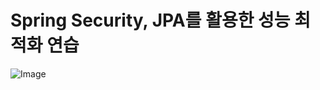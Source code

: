<h1>Spring Security, JPA를 활용한 성능 최적화 연습</h1>

![Image](https://github.com/user-attachments/assets/d9fd95c8-f50a-4125-9c18-6652b30ce198)
